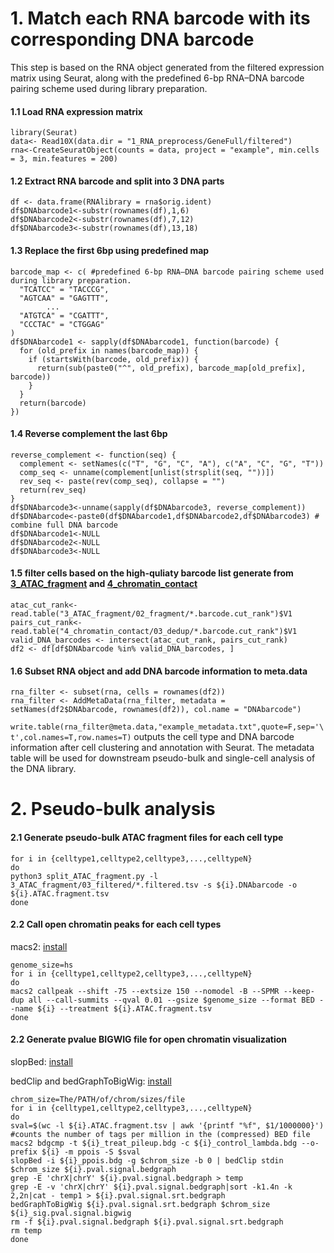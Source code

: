 # 1. Match each RNA barcode with its corresponding DNA barcode

This step is based on the RNA object generated from the filtered expression matrix using Seurat, along with the predefined 6-bp RNA–DNA barcode pairing scheme used during library preparation.

#### 1.1 Load RNA expression matrix
```
library(Seurat)
data<- Read10X(data.dir = "1_RNA_preprocess/GeneFull/filtered")
rna<-CreateSeuratObject(counts = data, project = "example", min.cells = 3, min.features = 200)
```

#### 1.2 Extract RNA barcode and split into 3 DNA parts
```
df <- data.frame(RNAlibrary = rna$orig.ident)
df$DNAbarcode1<-substr(rownames(df),1,6)
df$DNAbarcode2<-substr(rownames(df),7,12)
df$DNAbarcode3<-substr(rownames(df),13,18)
```

#### 1.3 Replace the first 6bp using predefined map
```
barcode_map <- c( #predefined 6-bp RNA–DNA barcode pairing scheme used during library preparation.
  "TCATCC" = "TACCCG",
  "AGTCAA" = "GAGTTT",
        ...
  "ATGTCA" = "CGATTT",
  "CCCTAC" = "CTGGAG"
)
df$DNAbarcode1 <- sapply(df$DNAbarcode1, function(barcode) {
  for (old_prefix in names(barcode_map)) {
    if (startsWith(barcode, old_prefix)) {
      return(sub(paste0("^", old_prefix), barcode_map[old_prefix], barcode))
    }
  }
  return(barcode)
})
```

#### 1.4 Reverse complement the last 6bp
```
reverse_complement <- function(seq) {
  complement <- setNames(c("T", "G", "C", "A"), c("A", "C", "G", "T"))
  comp_seq <- unname(complement[unlist(strsplit(seq, ""))])
  rev_seq <- paste(rev(comp_seq), collapse = "")
  return(rev_seq)
}
df$DNAbarcode3<-unname(sapply(df$DNAbarcode3, reverse_complement))
df$DNAbarcode<-paste0(df$DNAbarcode1,df$DNAbarcode2,df$DNAbarcode3) # combine full DNA barcode
df$DNAbarcode1<-NULL
df$DNAbarcode2<-NULL
df$DNAbarcode3<-NULL
```

#### 1.5 filter cells based on the high-quliaty barcode list generate from [3_ATAC_fragment](https://github.com/monnneee/scHiCAR/edit/v2/3_ATAC_fragment) and [4_chromatin_contact](https://github.com/monnneee/scHiCAR/edit/v2/4_chromatin_contact)
```
atac_cut_rank<-read.table("3_ATAC_fragment/02_fragment/*.barcode.cut_rank")$V1
pairs_cut_rank<-read.table("4_chromatin_contact/03_dedup/*.barcode.cut_rank")$V1
valid_DNA_barcodes <- intersect(atac_cut_rank, pairs_cut_rank)
df2 <- df[df$DNAbarcode %in% valid_DNA_barcodes, ]
```

#### 1.6 Subset RNA object and add DNA barcode information to meta.data
```
rna_filter <- subset(rna, cells = rownames(df2))
rna_filter <- AddMetaData(rna_filter, metadata = setNames(df2$DNAbarcode, rownames(df2)), col.name = "DNAbarcode")
```

`write.table(rna_filter@meta.data,"example_metadata.txt",quote=F,sep='\t',col.names=T,row.names=T)` outputs the cell type and DNA barcode information after cell clustering and annotation with Seurat. The metadata table will be used for downstream pseudo-bulk and single-cell analysis of the DNA library.

# 2. Pseudo-bulk analysis

#### 2.1 Generate pseudo-bulk ATAC fragment files for each cell type
```
for i in {celltype1,celltype2,celltype3,...,celltypeN}
do
python3 split_ATAC_fragment.py -l 3_ATAC_fragment/03_filtered/*.filtered.tsv -s ${i}.DNAbarcode -o ${i}.ATAC.fragment.tsv
done
```

#### 2.2 Call open chromatin peaks for each cell types
macs2: [install](https://github.com/macs3-project/MACS/wiki/Install-macs2)
```
genome_size=hs
for i in {celltype1,celltype2,celltype3,...,celltypeN}
do
macs2 callpeak --shift -75 --extsize 150 --nomodel -B --SPMR --keep-dup all --call-summits --qval 0.01 --gsize $genome_size --format BED --name ${i} --treatment ${i}.ATAC.fragment.tsv
done
```

#### 2.2 Generate pvalue BIGWIG file for open chromatin visualization
slopBed: [install](https://github.com/arq5x/bedtools2/releases/tag/v2.31.0)

bedClip and bedGraphToBigWig: [install](https://github.com/ENCODE-DCC/kentUtils)

```
chrom_size=The/PATH/of/chrom/sizes/file
for i in {celltype1,celltype2,celltype3,...,celltypeN}
do
sval=$(wc -l ${i}.ATAC.fragment.tsv | awk '{printf "%f", $1/1000000}') #counts the number of tags per million in the (compressed) BED file
macs2 bdgcmp -t ${i}_treat_pileup.bdg -c ${i}_control_lambda.bdg --o-prefix ${i} -m ppois -S $sval
slopBed -i ${i}_ppois.bdg -g $chrom_size -b 0 | bedClip stdin $chrom_size ${i}.pval.signal.bedgraph
grep -E 'chrX|chrY' ${i}.pval.signal.bedgraph > temp
grep -E -v 'chrX|chrY' ${i}.pval.signal.bedgraph|sort -k1.4n -k 2,2n|cat - temp1 > ${i}.pval.signal.srt.bedgraph
bedGraphToBigWig ${i}.pval.signal.srt.bedgraph $chrom_size ${i}_sig.pval.signal.bigwig
rm -f ${i}.pval.signal.bedgraph ${i}.pval.signal.srt.bedgraph
rm temp
done

